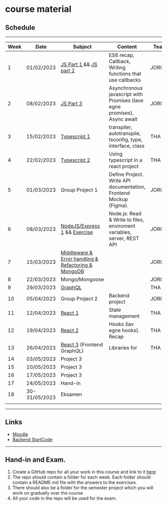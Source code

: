 # course material

## Schedule

***

| Week | Date           | Subject                                                                          | Content                                                                 | Teacher |
| --- |----------------|----------------------------------------------------------------------------------|-------------------------------------------------------------------------| --- |
| 1 | 01/02/2023     | [JS Part 1 ](week1_js/RECAP_CALLBACKS.md) && [JS part 2 ](week1_js/RECAP_ES6.md) | ES6 recap, Callback, Writing functions that use callbacks               | JORG |
| 2 | 08/02/2023     | [JS Part 3](week2_js/PROMISES.md)                                                | Asynchronous javascript with Promises (lave egne promises), Async await | JORG |
| 3 | 15/02/2023     | [Typescript 1](week3_ts/README.md)                                               | transpiler, autotranspile, tsconfig, type, interface, class             | THA |
| 4 | 22/02/2023     | [Typescript 2](week4_ts2/README.md)                                              | Using typescript in a react project                                     | THA |
| 5 | 01/03/2023     | Group Project 1                                                                  | Define Project. Write API documentation, Frontend Mockup (Figma).       | JORG/THA |
| 6 | 08/03/2023 | [NodeJS/Express 1](week6_node/README.md) && [Exercise](week6_node/EXERCISE.md)   | Node.js: Read & Write to files, enviroment variables, server, REST API  | JORG |
| 7 | 15/03/2023     | [Middleware & Error handling & Refactoring & MongoDB ](week7_express/README.md)  |                                                                         | JORG |
| 8 | 22/03/2023     | Mongo/Mongoose                                                                   |                                                                         | JORG |
| 9 | 29/03/2023     | [GraphQL](week9_graphql/README.md)                                               |                                                                         | THA |
| 10 | 05/04/2023     | Group Project 2                                                                  | Backend project                                                         | JORG/THA |
| 11 | 12/04/2023     | [React 1](week11_state_management/README.md)                                     | State management                                                        | THA |
| 12 | 19/04/2023     | [React 2](week12_react_hooks/README.md)                                          | Hooks (lav egne hooks). Recap                                           | THA  |
| 13 | 26/04/2023     | [React 3](week13_graphql2/README.md) (Frontend GraphQL)                          | Libraries for                                                           | THA |
| 14 | 03/05/2023     | Project 3                                                                        |                                                                         |  |
| 15 | 10/05/2023     | Project 3                                                                        |                                                                         |  |
| 16 | 17/05/2023     | Project 3                                                                        |                                                                         |  |
| 17 | 24/05/2023     | Hand-in                                                                          |                                                                         |  |
| 18 | 30-31/05/2023     | Eksamen                                                                          |                                                                         | |
|  |                |                                                                                  |                                                                         |  |


***

## Links

- [Moodle](https://cphbusiness.mrooms.net/course/view.php?id=11091)
- [Backend StartCode](https://github.com/FullStackTypeScriptCourse/fullstack_backend_startcode)


***

## Hand-in and Exam.
1. Create a GitHub repo for all your work in this course and link to it [here](https://docs.google.com/spreadsheets/d/1IKFYbYwqUlZ0sUaFcLaxl154NgoaRl0g57yY6k3ipo0/edit?usp=sharing)
2. The repo should contain a folder for each week. Each folder should contain a README.md file with the answers to the exercises.
3. There should also be a folder for the semester project which you will work on gradually over the course.
4. All your code in the repo will be used for the exam.
